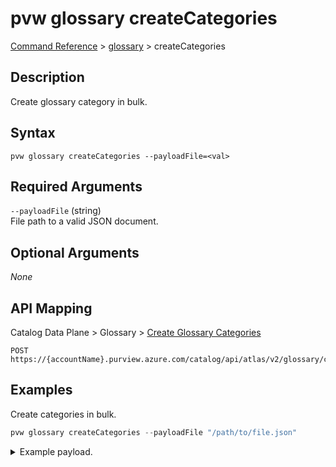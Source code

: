 # pvw glossary createCategories
[Command Reference](../../../README.md#command-reference) > [glossary](./main.md) > createCategories

## Description
Create glossary category in bulk.

## Syntax
```
pvw glossary createCategories --payloadFile=<val>
```

## Required Arguments
`--payloadFile` (string)  
File path to a valid JSON document.

## Optional Arguments
*None*

## API Mapping
Catalog Data Plane > Glossary > [Create Glossary Categories](https://docs.microsoft.com/en-us/rest/api/purview/catalogdataplane/glossary/create-glossary-categories)
```
POST https://{accountName}.purview.azure.com/catalog/api/atlas/v2/glossary/categories
```

## Examples
Create categories in bulk.
```powershell
pvw glossary createCategories --payloadFile "/path/to/file.json"
```
<details><summary>Example payload.</summary>
<p>

```json
[
    {
        "anchor": {
            "glossaryGuid": "f2307f48-5834-4709-be85-02f3aea5d149"
        },
        "name": "Category1"
    },
    {
        "anchor": {
            "glossaryGuid": "f2307f48-5834-4709-be85-02f3aea5d149"
        },
        "name": "Category2"
    }
]
```
</p>
</details>
